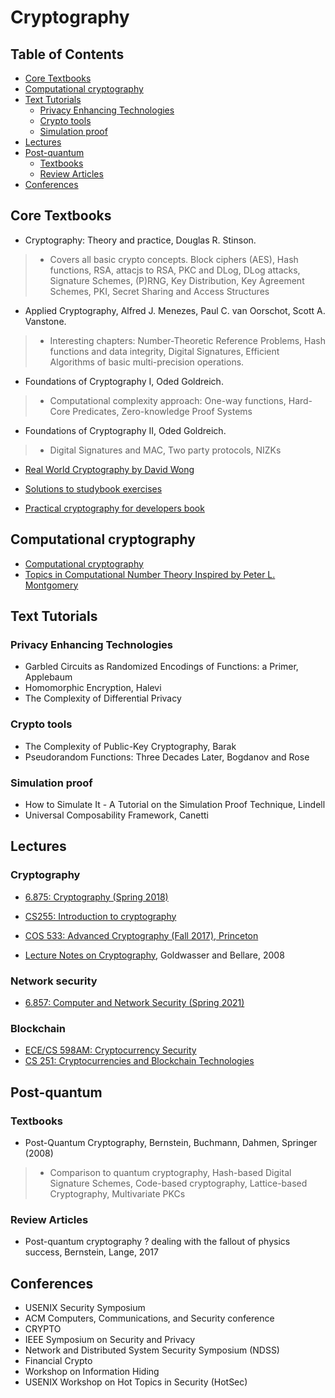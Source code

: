# Cryptography

## Table of Contents

* [Core Textbooks](#core-textbooks)
* [Computational cryptography](#computational-cryptography)
* [Text Tutorials](#text-tutorials)
	* [Privacy Enhancing Technologies](#privacy-enhancing-technologies)
	* [Crypto tools](#crypto-tools)
	* [Simulation proof](#simulation-proof)
* [Lectures](#lectures)
* [Post-quantum](#post-quantum)
	* [Textbooks](#textbooks)
	* [Review Articles](#review-articles)
* [Conferences](#conferences)


## Core Textbooks

- Cryptography: Theory and practice, Douglas R. Stinson. 
>- Covers all basic crypto concepts. Block ciphers (AES), Hash functions, RSA, attacjs to RSA, PKC and DLog, DLog attacks, Signature Schemes, (P)RNG, Key Distribution, Key Agreement Schemes, PKI, Secret Sharing and Access Structures

- Applied Cryptography, Alfred J. Menezes, Paul C. van Oorschot, Scott A. Vanstone.
>- Interesting chapters: Number-Theoretic Reference Problems, Hash functions and data integrity, Digital Signatures, Efficient Algorithms of basic multi-precision operations.

- Foundations of Cryptography I, Oded Goldreich. 
>- Computational complexity approach: One-way functions, Hard-Core Predicates, Zero-knowledge Proof Systems

- Foundations of Cryptography II, Oded Goldreich. 
>- Digital Signatures and MAC, Two party protocols, NIZKs

- [Real World Cryptography by David Wong](https://github.com/ZeroKnowledgefm/realworld-cryptography-studygroup)
- [Solutions to studybook exercises](https://github.com/nickmura/rwc-exercises-lessons)

- [Practical cryptography for developers book](https://github.com/nakov/Practical-Cryptography-for-Developers-Book)

## Computational cryptography

- [Computational cryptography](https://www.joppebos.com/lenstra/)
- [Topics in Computational Number Theory Inspired by Peter L. Montgomery](https://www.joppebos.com/montgomery/)


## Text Tutorials

### Privacy Enhancing Technologies

- Garbled Circuits as Randomized Encodings of Functions: a Primer, Applebaum
- Homomorphic Encryption, Halevi
- The Complexity of Differential Privacy

### Crypto tools

- The Complexity of Public-Key Cryptography, Barak
- Pseudorandom Functions: Three Decades Later, Bogdanov and Rose

### Simulation proof

- How to Simulate It - A Tutorial on the Simulation Proof Technique, Lindell
- Universal Composability Framework, Canetti


## Lectures

### Cryptography

- [6.875: Cryptography (Spring 2018)](https://www.youtube.com/playlist?list=PL6ogFv-ieghe8MOIcpD6UDtdK-UMHG8oH)
- [CS255: Introduction to cryptography](https://crypto.stanford.edu/~dabo/courses/cs255_winter14/)
- [COS 533: Advanced Cryptography (Fall 2017), Princeton](https://mzhandry.github.io/courses/2017-Fall-COS533/)

- [Lecture Notes on Cryptography](https://cseweb.ucsd.edu/~mihir/papers/gb.pdf), Goldwasser and Bellare, 2008

### Network security

- [6.857: Computer and Network Security (Spring 2021)](http://courses.csail.mit.edu/6.857/2021/handouts)

### Blockchain

- [ECE/CS 598AM: Cryptocurrency Security](https://soc1024.ece.illinois.edu/teaching/ece598am/fall2016/)
- [CS 251: Cryptocurrencies and Blockchain Technologies](https://cs251.stanford.edu/)


## Post-quantum

### Textbooks

- Post-Quantum Cryptography, Bernstein, Buchmann, Dahmen, Springer (2008)
>- Comparison to quantum cryptography, Hash-based Digital Signature Schemes, Code-based cryptography, Lattice-based Cryptography, Multivariate PKCs

### Review Articles

- Post-quantum cryptography ? dealing with the fallout of physics success, Bernstein, Lange, 2017

## Conferences


- USENIX Security Symposium
- ACM Computers, Communications, and Security conference
- CRYPTO
- IEEE Symposium on Security and Privacy
- Network and Distributed System Security Symposium (NDSS)
- Financial Crypto
- Workshop on Information Hiding
- USENIX Workshop on Hot Topics in Security (HotSec)


